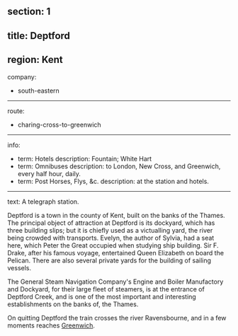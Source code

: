 section: 1
----
title: Deptford
----
region: Kent
----
company:
- south-eastern
----
route:
- charing-cross-to-greenwich
----
info:
- term: Hotels
  description: Fountain; White Hart
- term: Omnibuses
  description: to London, New Cross, and Greenwich, every half hour, daily.
- term: Post Horses, Flys, &c.
  description: at the station and hotels.
----
text: A telegraph station.

Deptford is a town in the county of Kent, built on the banks of the Thames. The principal object of attraction at Deptford is its dockyard, which has three building slips; but it is chiefly used as a victualling yard, the river being crowded with transports. Evelyn, the author of Sylvia, had a seat here, which Peter the Great occupied when studying ship building. Sir F. Drake, after his famous voyage, entertained Queen Elizabeth on board the Pelican. There are also several private yards for the building of sailing vessels.

The General Steam Navigation Company's Engine and Boiler Manufactory and Dockyard, for their large fleet of steamers, is at the entrance of Deptford Creek, and is one of the most important and interesting establishments on the banks of, the Thames.

On quitting Deptford the train crosses the river Ravensbourne, and in a few moments reaches [Greenwich](/stations/greenwich).
